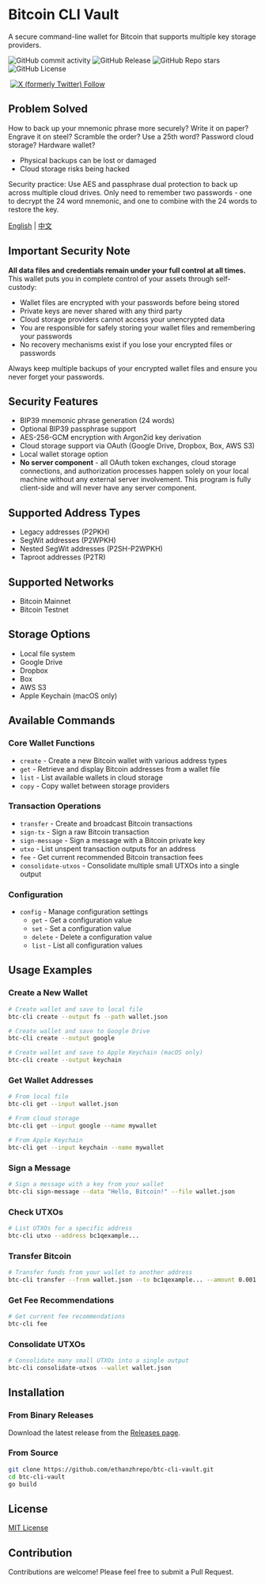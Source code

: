 # Bitcoin CLI Vault

A secure command-line wallet for Bitcoin that supports multiple key storage providers.


![GitHub commit activity](https://img.shields.io/github/commit-activity/w/ethanzhrepo/btc-cli-vault)
![GitHub Release](https://img.shields.io/github/v/release/ethanzhrepo/btc-cli-vault)
![GitHub Repo stars](https://img.shields.io/github/stars/ethanzhrepo/btc-cli-vault)
![GitHub License](https://img.shields.io/github/license/ethanzhrepo/btc-cli-vault)


<a href="https://t.me/ethanatca"><img alt="" src="https://img.shields.io/badge/Telegram-%40ethanatca-blue" /></a>
<a href="https://x.com/intent/follow?screen_name=0x99_Ethan">
<img alt="X (formerly Twitter) Follow" src="https://img.shields.io/twitter/follow/0x99_Ethan">
</a>


## Problem Solved

How to back up your mnemonic phrase more securely? Write it on paper? Engrave it on steel? Scramble the order? Use a 25th word? Password cloud storage? Hardware wallet?
- Physical backups can be lost or damaged 
- Cloud storage risks being hacked

Security practice: Use AES and passphrase dual protection to back up across multiple cloud drives. Only need to remember two passwords - one to decrypt the 24 word mnemonic, and one to combine with the 24 words to restore the key.

[English](./README.md) | [中文](./README_cn.md) 

## Important Security Note

**All data files and credentials remain under your full control at all times.** This wallet puts you in complete control of your assets through self-custody:

- Wallet files are encrypted with your passwords before being stored
- Private keys are never shared with any third party
- Cloud storage providers cannot access your unencrypted data
- You are responsible for safely storing your wallet files and remembering your passwords
- No recovery mechanisms exist if you lose your encrypted files or passwords

Always keep multiple backups of your encrypted wallet files and ensure you never forget your passwords.

## Security Features

- BIP39 mnemonic phrase generation (24 words)
- Optional BIP39 passphrase support
- AES-256-GCM encryption with Argon2id key derivation
- Cloud storage support via OAuth (Google Drive, Dropbox, Box, AWS S3)
- Local wallet storage option
- **No server component** - all OAuth token exchanges, cloud storage connections, and authorization processes happen solely on your local machine without any external server involvement. This program is fully client-side and will never have any server component.

## Supported Address Types

- Legacy addresses (P2PKH)
- SegWit addresses (P2WPKH)
- Nested SegWit addresses (P2SH-P2WPKH)
- Taproot addresses (P2TR)

## Supported Networks

- Bitcoin Mainnet
- Bitcoin Testnet

## Storage Options

- Local file system
- Google Drive
- Dropbox
- Box
- AWS S3
- Apple Keychain (macOS only)

## Available Commands

### Core Wallet Functions

- `create` - Create a new Bitcoin wallet with various address types
- `get` - Retrieve and display Bitcoin addresses from a wallet file
- `list` - List available wallets in cloud storage
- `copy` - Copy wallet between storage providers

### Transaction Operations

- `transfer` - Create and broadcast Bitcoin transactions
- `sign-tx` - Sign a raw Bitcoin transaction
- `sign-message` - Sign a message with a Bitcoin private key
- `utxo` - List unspent transaction outputs for an address
- `fee` - Get current recommended Bitcoin transaction fees
- `consolidate-utxos` - Consolidate multiple small UTXOs into a single output

### Configuration

- `config` - Manage configuration settings
  - `get` - Get a configuration value
  - `set` - Set a configuration value
  - `delete` - Delete a configuration value
  - `list` - List all configuration values

## Usage Examples

### Create a New Wallet

```bash
# Create wallet and save to local file
btc-cli create --output fs --path wallet.json

# Create wallet and save to Google Drive
btc-cli create --output google

# Create wallet and save to Apple Keychain (macOS only)
btc-cli create --output keychain
```

### Get Wallet Addresses

```bash
# From local file
btc-cli get --input wallet.json

# From cloud storage
btc-cli get --input google --name mywallet

# From Apple Keychain
btc-cli get --input keychain --name mywallet
```

### Sign a Message

```bash
# Sign a message with a key from your wallet
btc-cli sign-message --data "Hello, Bitcoin!" --file wallet.json
```

### Check UTXOs

```bash
# List UTXOs for a specific address
btc-cli utxo --address bc1qexample...
```

### Transfer Bitcoin

```bash
# Transfer funds from your wallet to another address
btc-cli transfer --from wallet.json --to bc1qexample... --amount 0.001
```

### Get Fee Recommendations

```bash
# Get current fee recommendations
btc-cli fee
```

### Consolidate UTXOs

```bash
# Consolidate many small UTXOs into a single output
btc-cli consolidate-utxos --wallet wallet.json
```

## Installation

### From Binary Releases

Download the latest release from the [Releases page](https://github.com/ethanzhrepo/btc-cli-vault/releases).

### From Source

```bash
git clone https://github.com/ethanzhrepo/btc-cli-vault.git
cd btc-cli-vault
go build
```

## License

[MIT License](LICENSE)

## Contribution

Contributions are welcome! Please feel free to submit a Pull Request.